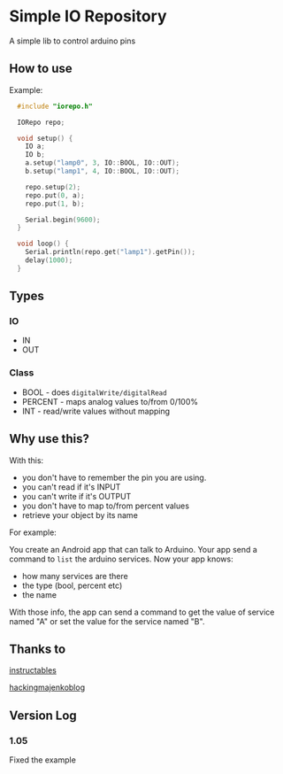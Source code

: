 # Simple IO Repository

A simple lib to control arduino pins

## How to use

Example:

``` cpp
  #include "iorepo.h"

  IORepo repo;

  void setup() {
    IO a;
    IO b;
    a.setup("lamp0", 3, IO::BOOL, IO::OUT);
    b.setup("lamp1", 4, IO::BOOL, IO::OUT);

    repo.setup(2);
    repo.put(0, a);
    repo.put(1, b);

    Serial.begin(9600);
  }

  void loop() {
    Serial.println(repo.get("lamp1").getPin());
    delay(1000);
  }
```

## Types

### IO

* IN
* OUT

### Class

* BOOL - does ```digitalWrite/digitalRead```
* PERCENT - maps analog values to/from 0/100%
* INT - read/write values without mapping

## Why use this?

With this:

* you don't have to remember the pin you are using.
* you can't read if it's INPUT
* you can't write if it's OUTPUT
* you don't have to map to/from percent values
* retrieve your object by its name

For example:

You create an Android app that can talk to Arduino. Your app send a command to ```list``` the arduino services.
Now your app knows:

* how many services are there
* the type (bool, percent etc)
* the name

With those info, the app can send a command to get the value of service named "A" or set the value for the service named "B".

## Thanks to

[instructables](https://www.instructables.com/id/Arduino-String-Manipulation-Using-Minimal-Ram/)

[hackingmajenkoblog](https://hackingmajenkoblog.wordpress.com/2016/02/04/the-evils-of-arduino-strings/)

## Version Log

### 1.05

Fixed the example
